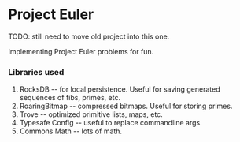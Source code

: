 **Project Euler**
=================

TODO: still need to move old project into this one.

Implementing Project Euler problems for fun.

### Libraries used
1. RocksDB -- for local persistence. Useful for saving generated sequences of fibs, primes, etc.
2. RoaringBitmap -- compressed bitmaps. Useful for storing primes.
3. Trove -- optimized primitive lists, maps, etc.
4. Typesafe Config -- useful to replace commandline args.
5. Commons Math -- lots of math.
